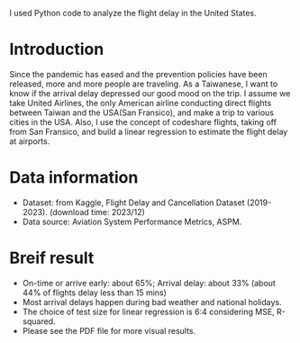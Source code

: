I used Python code to analyze the flight delay in the United States. 

# Introduction
Since the pandemic has eased and the prevention policies have been released, more and more people are traveling. As a Taiwanese, I want to know if the arrival delay depressed our good mood on the trip. I assume we take United Airlines, the only American airline conducting direct flights between Taiwan and the USA(San Fransico), and make a trip to various cities in the USA. Also, I use the concept of codeshare flights, taking off from San Fransico, and build a linear regression to estimate the flight delay at airports.

# Data information
* Dataset: from Kaggle, Flight Delay and Cancellation Dataset (2019-2023). (download time: 2023/12)
* Data source: Aviation System Performance Metrics, ASPM.

# Breif result
* On-time or arrive early: about 65%; Arrival delay: about 33% (about 44% of flights delay less than 15 mins)
* Most arrival delays happen during bad weather and national holidays.
* The choice of test size for linear regression is 6:4 considering MSE, R-squared.
* Please see the PDF file for more visual results. 

